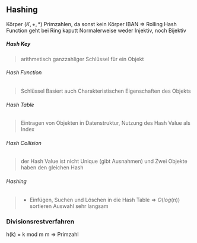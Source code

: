 ## Hashing
Körper $(K, +, *)$
Primzahlen, da sonst kein Körper
IBAN => Rolling Hash Function geht bei Ring kaputt
Normalerweise weder Injektiv, noch Bijektiv

##### Hash Key
>arithmetisch ganzzahliger Schlüssel für ein Objekt

###### Hash Function
> Schlüssel Basiert auch Charakteristischen Eigenschaften des Objekts

###### Hash Table
>Eintragen von Objekten in Datenstruktur, Nutzung des Hash Value als Index

###### Hash Collision
>der Hash Value ist nicht Unique (gibt Ausnahmen) und Zwei Objekte haben den gleichen Hash

###### Hashing
> -   Einfügen, Suchen und Löschen in die Hash Table => $O(log(n))$ sortieren Auswahl sehr langsam

### Divisionsrestverfahren
h(k) = k mod m
m => Primzahl





